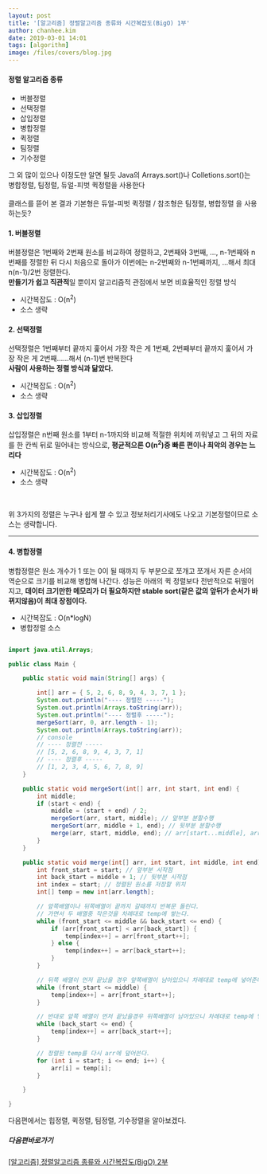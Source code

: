 ```yaml
---
layout: post
title: '[알고리즘] 정렬알고리즘 종류와 시간복잡도(BigO) 1부'
author: chanhee.kim
date: 2019-03-01 14:01
tags: [algorithm]
image: /files/covers/blog.jpg
---
```


#### 정렬 알고리즘 종류
* 버블정렬
* 선택정렬
* 삽입정렬
* 병합정렬
* 퀵정렬
* 팀정렬
* 기수정렬

그 외 많이 있으나 이정도만 알면 될듯 Java의 Arrays.sort()나 Colletions.sort()는 병합정렬, 팀정렬, 듀얼-피벗 퀵정렬을 사용한다 <br><br>
클래스를 뜯어 본 결과 기본형은 듀얼-피벗 퀵정렬 / 참조형은 팀정렬, 병합정렬 을 사용하는듯?


#### 1. 버블정렬
버블정렬은 1번째와 2번째 원소를 비교하여 정렬하고, 2번째와 3번째, ..., n-1번째와 n번째를 정렬한 뒤 다시 처음으로 돌아가 이번에는 n-2번째와 n-1번째까지, ...해서 최대 n(n-1)/2​번 정렬한다.<br>
<strong class="red">만들기가 쉽고 직관적</strong>일 뿐이지 알고리즘적 관점에서 보면 비효율적인 정렬 방식
* 시간복잡도 : O(n<sup>2</sup>)
* 소스 생략

#### 2. 선택정렬
선택정렬은 1번째부터 끝까지 훑어서 가장 작은 게 1번째, 2번째부터 끝까지 훑어서 가장 작은 게 2번째……해서 (n-1)번 반복한다
<br> <strong class="red">사람이 사용하는 정렬 방식과 닮았다.</strong>
* 시간복잡도 : O(n<sup>2</sup>)
* 소스 생략

#### 3. 삽입정렬
삽입정렬은 n번째 원소를 1부터 n-1까지와 비교해 적절한 위치에 끼워넣고 그 뒤의 자료를 한 칸씩 뒤로 밀어내는 방식으로, <strong class="red">평균적으론 O(n<sup>2</sup>)중 빠른 편이나 최악의 경우는 느리다</strong>
* 시간복잡도 : O(n<sup>2</sup>)
* 소스 생략
<br>

위 3가지의 정렬은 누구나 쉽게 짤 수 있고 정보처리기사에도 나오고 기본정렬이므로 소스는 생략합니다.

---

#### 4. 병합정렬
병합정렬은 원소 개수가 1 또는 0이 될 때까지 두 부분으로 쪼개고 쪼개서 자른 순서의 역순으로 크기를 비교해 병합해 나간다. 성능은 아래의 퀵 정렬보다 전반적으로 뒤떨어지고, <strong class="red">데이터 크기만한 메모리가 더 필요하지만 stable sort(같은 값의 앞뒤가 순서가 바뀌지않음)이 최대 장점이다.</strong>
* 시간복잡도 : O(n*logN)
* 병합정렬 소스

``` java

import java.util.Arrays;

public class Main {

	public static void main(String[] args) {

		int[] arr = { 5, 2, 6, 8, 9, 4, 3, 7, 1 };
		System.out.println("---- 정렬전 -----");
		System.out.println(Arrays.toString(arr));
		System.out.println("---- 정렬후 -----");
		mergeSort(arr, 0, arr.length - 1);
		System.out.println(Arrays.toString(arr));
		// console
		// ---- 정렬전 -----
		// [5, 2, 6, 8, 9, 4, 3, 7, 1]
		// ---- 정렬후 -----
		// [1, 2, 3, 4, 5, 6, 7, 8, 9]
	}

	public static void mergeSort(int[] arr, int start, int end) {
		int middle;
		if (start < end) {
			middle = (start + end) / 2;
			mergeSort(arr, start, middle); // 앞부분 분할수행
			mergeSort(arr, middle + 1, end); // 뒷부분 분할수행
			merge(arr, start, middle, end); // arr[start...middle], arr[middle...end] 앞부분과 뒷부분 배열을 합친다.
		}
	}

	public static void merge(int[] arr, int start, int middle, int end) {
		int front_start = start; // 앞부분 시작점
		int back_start = middle + 1; // 뒷부분 시작점
		int index = start; // 정렬된 원소를 저장할 위치
		int[] temp = new int[arr.length];

		// 앞쪽배열이나 뒤쪽배열이 끝까지 갈때까지 반복문 돌린다.
		// 가면서 두 배열중 작은것을 차례대로 temp에 쌓는다.
		while (front_start <= middle && back_start <= end) {
			if (arr[front_start] < arr[back_start]) {
				temp[index++] = arr[front_start++];
			} else {
				temp[index++] = arr[back_start++];
			}
		}

		// 뒤쪽 배열이 먼저 끝났을 경우 앞쪽배열이 남아있으니 차례대로 temp에 넣어준다.
		while (front_start <= middle) {
			temp[index++] = arr[front_start++];
		}

		// 반대로 앞쪽 배열이 먼저 끝났을경우 뒤쪽배열이 남아있으니 차례대로 temp에 넣어준다.
		while (back_start <= end) {
			temp[index++] = arr[back_start++];
		}

		// 정렬된 temp를 다시 arr에 덮어쓴다.
		for (int i = start; i <= end; i++) {
			arr[i] = temp[i];
		}

	}

}


```

다음편에서는 힙정렬, 퀵정렬, 팀정렬, 기수정렬을 알아보겠다.
##### 다음편바로가기
<a href="https://beam307.github.io/2019/03/13/sort-algorithm2/">[알고리즘] 정렬알고리즘 종류와 시간복잡도(BigO) 2부</a>
